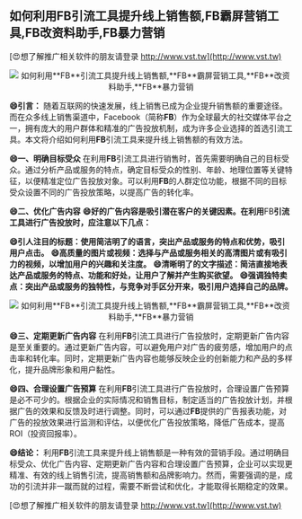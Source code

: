 ## **如何利用**FB**引流工具提升线上销售额,**FB**霸屏营销工具,**FB**改资料助手,**FB**暴力营销**

[😍想了解推广相关软件的朋友请登录 http://www.vst.tw](http://www.vst.tw)

 <center><img src="https://vst.tw/MP4/tuiguang/png/3.png" alt="如何利用**FB**引流工具提升线上销售额,**FB**霸屏营销工具,**FB**改资料助手,**FB**暴力营销"></center>

**😄引言：**
随着互联网的快速发展，线上销售已成为企业提升销售额的重要途径。而在众多线上销售渠道中，Facebook（简称**FB**）作为全球最大的社交媒体平台之一，拥有庞大的用户群体和精准的广告投放机制，成为许多企业选择的首选引流工具。本文将介绍如何利用**FB**引流工具来提升线上销售额的有效方法。

**😄一、明确目标受众**
在利用**FB**引流工具进行销售时，首先需要明确自己的目标受众。通过分析产品或服务的特点，确定目标受众的性别、年龄、地理位置等关键特征，以便精准定位广告投放对象。可以利用**FB**的人群定位功能，根据不同的目标受众设置不同的广告投放策略，以提高广告的转化率。

**😄二、优化广告内容**
**😄好的广告内容是吸引潜在客户的关键因素。在利用**FB**引流工具进行广告投放时，应注意以下几点：**

**😄引人注目的标题：使用简洁明了的语言，突出产品或服务的特点和优势，吸引用户点击。**
**😄高质量的图片或视频：选择与产品或服务相关的高清图片或有吸引力的视频，以增加用户的兴趣和关注度。**
**😄清晰明了的文字描述：简洁直接地表达产品或服务的特点、功能和好处，让用户了解并产生购买欲望。**
**😄强调独特卖点：突出产品或服务的独特性，与竞争对手区分开来，吸引用户选择自己的品牌。**

 <center><img src="https://vst.tw/MP4/tuiguang/png/5.png" alt="如何利用**FB**引流工具提升线上销售额,**FB**霸屏营销工具,**FB**改资料助手,**FB**暴力营销"></center>

**😄三、定期更新广告内容**
在利用**FB**引流工具进行广告投放时，定期更新广告内容是至关重要的。通过更新广告内容，可以避免用户对广告的疲劳感，增加用户的点击率和转化率。同时，定期更新广告内容也能够反映企业的创新能力和产品的多样化，提升品牌形象和用户黏性。

**😄四、合理设置广告预算**
在利用**FB**引流工具进行广告投放时，合理设置广告预算是必不可少的。根据企业的实际情况和销售目标，制定适当的广告投放计划，并根据广告的效果和反馈及时进行调整。同时，可以通过**FB**提供的广告报表功能，对广告的投放效果进行监测和评估，以便优化广告投放策略，降低广告成本，提高ROI（投资回报率）。

**😄结论：**
利用**FB**引流工具来提升线上销售额是一种有效的营销手段。通过明确目标受众、优化广告内容、定期更新广告内容和合理设置广告预算，企业可以实现更精准、有效的线上销售引流，提高销售额和品牌影响力。然而，需要强调的是，成功的引流并非一蹴而就的过程，需要不断尝试和优化，才能取得长期稳定的效果。

[😍想了解推广相关软件的朋友请登录 http://www.vst.tw](http://www.vst.tw)



